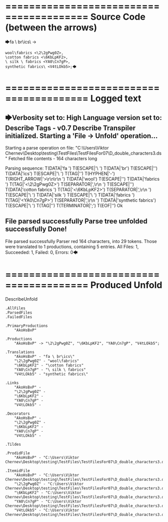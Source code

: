 ========================================
Source Code (between the arrows)
========================================

🡆fa \ br\ics\ <AkoHsBxP>->

    wool\fabrics <\2\2gPwg0Z>,
    \cotton fabrics <\6KbLpKF2>,
    \ silk \ fabrics <YA0\Cn7gP>,
    synthetic fabrics\ <V4tLOkb5>;🡄

========================================
Logged text
========================================

🡆Verbosity set to: High
Language version set to: Describe Tags - v0.7
Describe Transpiler initialized.
Starting a 'File -> Unfold' operation...
------------------------
Starting a parse operation on file: "C:\Users\Viktor Chernev\Desktop\testing\TestFiles\TestFilesFor07\D_double_characters3.ds"
Fetched file contents - 164 characters long

Parsing sequence: T(DATA|'fa ') T(ESCAPE|'\ ') T(DATA|'br') T(ESCAPE|'\') T(DATA|'ics') T(ESCAPE|'\ ') T(TAG|'<AkoHsBxP>') T(HYPHEN|'-') T(RIGHT_ARROW|'>\r\n\r\n    ') T(DATA|'wool') T(ESCAPE|'\') T(DATA|'fabrics ') T(TAG|'<\2\2gPwg0Z>') T(SEPARATOR|',\r\n    ') T(ESCAPE|'\') T(DATA|'cotton fabrics ') T(TAG|'<\6KbLpKF2>') T(SEPARATOR|',\r\n    ') T(ESCAPE|'\ ') T(DATA|'silk ') T(ESCAPE|'\ ') T(DATA|'fabrics ') T(TAG|'<YA0\Cn7gP>') T(SEPARATOR|',\r\n    ') T(DATA|'synthetic fabrics') T(ESCAPE|'\ ') T(TAG|'<V4tLOkb5>') T(TERMINATOR|';') T(EOF|'<EOF>') Ok

File parsed successfully
Parse tree unfolded successfully
Done!
------------------------
File parsed successfully
Parser red 164 characters, into 29 tokens.
Those were translated to 1 productions, containing 5 entries.
All Files: 1, Succeeded: 1, Failed: 0, Errors: 0🡄

========================================
Produced Unfold
========================================

DescribeUnfold

    .AllFiles
    .ParsedFiles
    .FailedFiles

    .PrimaryProductions
        "AkoHsBxP" 

    .Productions
        "AkoHsBxP" -> "\2\2gPwg0Z", "\6KbLpKF2", "YA0\Cn7gP", "V4tLOkb5";

    .Translations
        "AkoHsBxP" - "fa \ br\ics\"
        "\2\2gPwg0Z" - "wool\fabrics"
        "\6KbLpKF2" - "\cotton fabrics"
        "YA0\Cn7gP" - "\ silk \ fabrics"
        "V4tLOkb5" - "synthetic fabrics\"

    .Links
        "AkoHsBxP" - 
        "\2\2gPwg0Z" - 
        "\6KbLpKF2" - 
        "YA0\Cn7gP" - 
        "V4tLOkb5" - 

    .Decorators
        "AkoHsBxP" - 
        "\2\2gPwg0Z" - 
        "\6KbLpKF2" - 
        "YA0\Cn7gP" - 
        "V4tLOkb5" - 

    .Tildes

    .ProdidFile
        "AkoHsBxP" - "C:\Users\Viktor Chernev\Desktop\testing\TestFiles\TestFilesFor07\D_double_characters3.ds"

    .ItemidFile
        "AkoHsBxP" - "C:\Users\Viktor Chernev\Desktop\testing\TestFiles\TestFilesFor07\D_double_characters3.ds"
        "\2\2gPwg0Z" - "C:\Users\Viktor Chernev\Desktop\testing\TestFiles\TestFilesFor07\D_double_characters3.ds"
        "\6KbLpKF2" - "C:\Users\Viktor Chernev\Desktop\testing\TestFiles\TestFilesFor07\D_double_characters3.ds"
        "YA0\Cn7gP" - "C:\Users\Viktor Chernev\Desktop\testing\TestFiles\TestFilesFor07\D_double_characters3.ds"
        "V4tLOkb5" - "C:\Users\Viktor Chernev\Desktop\testing\TestFiles\TestFilesFor07\D_double_characters3.ds"

